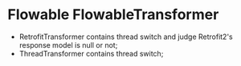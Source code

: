 # Flowable FlowableTransformer

* RetrofitTransformer contains thread switch and judge Retrofit2's response model is null or not;
* ThreadTransformer contains thread switch;